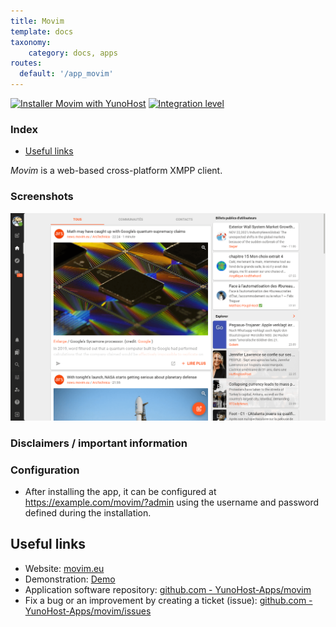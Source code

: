 ```yaml
---
title: Movim
template: docs
taxonomy:
    category: docs, apps
routes:
  default: '/app_movim'
---
```


[![Installer Movim with YunoHost](https://install-app.yunohost.org/install-with-yunohost.svg)](https://install-app.yunohost.org/?app=movim) [![Integration level](https://dash.yunohost.org/integration/movim.svg)](https://dash.yunohost.org/appci/app/movim)

### Index

- [Useful links](#useful-links)

*Movim* is a web-based cross-platform XMPP client.

### Screenshots

![Screenshot of Movim](https://github.com/YunoHost-Apps/movim_ynh/blob/master/doc/screenshots/movim.png)

### Disclaimers / important information

### Configuration

 * After installing the app, it can be configured at https://example.com/movim/?admin using the username and password defined during the installation.

## Useful links

+ Website: [movim.eu](https://movim.eu/)
+ Demonstration: [Demo](https://mov.im/?login)
+ Application software repository: [github.com - YunoHost-Apps/movim](https://github.com/YunoHost-Apps/movim_ynh)
+ Fix a bug or an improvement by creating a ticket (issue): [github.com - YunoHost-Apps/movim/issues](https://github.com/YunoHost-Apps/movim_ynh/issues)
